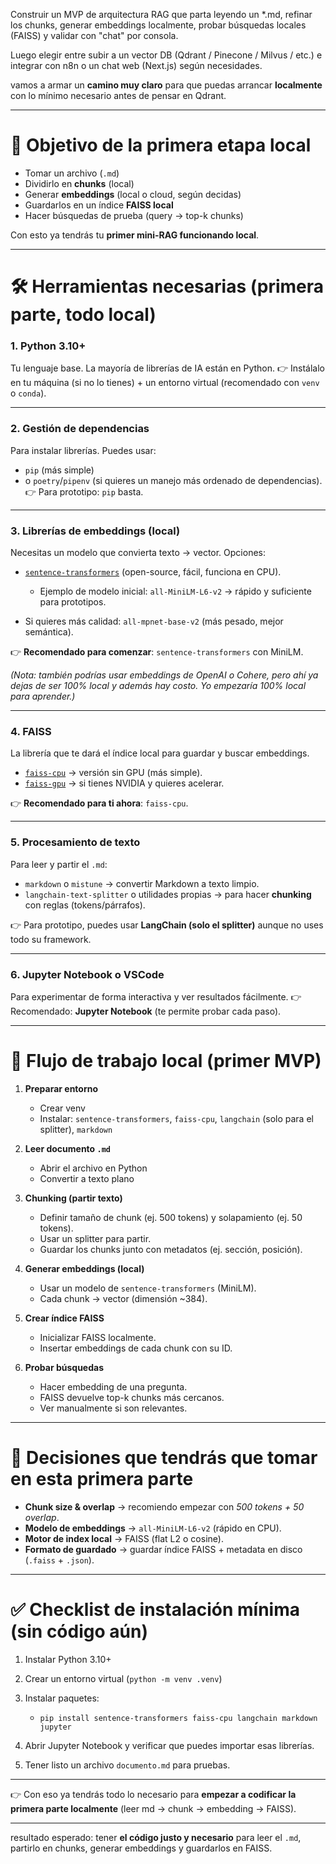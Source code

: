 Construir un MVP de arquitectura RAG que parta leyendo un *.md, refinar los chunks, generar embeddings localmente, probar búsquedas locales (FAISS) y validar con "chat" por consola. 

Luego elegir entre subir a un vector DB (Qdrant / Pinecone / Milvus / etc.) e integrar con n8n o un chat web (Next.js) según necesidades.

vamos a armar un **camino muy claro** para que puedas arrancar **localmente** con lo mínimo necesario antes de pensar en Qdrant. 

---

# 🔑 Objetivo de la primera etapa local

* Tomar un archivo (`.md`)
* Dividirlo en **chunks** (local)
* Generar **embeddings** (local o cloud, según decidas)
* Guardarlos en un índice **FAISS local**
* Hacer búsquedas de prueba (query → top-k chunks)

Con esto ya tendrás tu **primer mini-RAG funcionando local**.

---

# 🛠️ Herramientas necesarias (primera parte, todo local)

### 1. **Python 3.10+**

Tu lenguaje base. La mayoría de librerías de IA están en Python.
👉 Instálalo en tu máquina (si no lo tienes) + un entorno virtual (recomendado con `venv` o `conda`).

---

### 2. **Gestión de dependencias**

Para instalar librerías. Puedes usar:

* `pip` (más simple)
* o `poetry`/`pipenv` (si quieres un manejo más ordenado de dependencias).
  👉 Para prototipo: `pip` basta.

---

### 3. **Librerías de embeddings (local)**

Necesitas un modelo que convierta texto → vector. Opciones:

* [`sentence-transformers`](https://www.sbert.net/) (open-source, fácil, funciona en CPU).

  * Ejemplo de modelo inicial: `all-MiniLM-L6-v2` → rápido y suficiente para prototipos.
* Si quieres más calidad: `all-mpnet-base-v2` (más pesado, mejor semántica).

👉 **Recomendado para comenzar**: `sentence-transformers` con MiniLM.

*(Nota: también podrías usar embeddings de OpenAI o Cohere, pero ahí ya dejas de ser 100% local y además hay costo. Yo empezaría 100% local para aprender.)*

---

### 4. **FAISS**

La librería que te dará el índice local para guardar y buscar embeddings.

* [`faiss-cpu`](https://pypi.org/project/faiss-cpu/) → versión sin GPU (más simple).
* [`faiss-gpu`](https://pypi.org/project/faiss-gpu/) → si tienes NVIDIA y quieres acelerar.

👉 **Recomendado para ti ahora**: `faiss-cpu`.

---

### 5. **Procesamiento de texto**

Para leer y partir el `.md`:

* `markdown` o `mistune` → convertir Markdown a texto limpio.
* `langchain-text-splitter` o utilidades propias → para hacer **chunking** con reglas (tokens/párrafos).

👉 Para prototipo, puedes usar **LangChain (solo el splitter)** aunque no uses todo su framework.

---

### 6. **Jupyter Notebook o VSCode**

Para experimentar de forma interactiva y ver resultados fácilmente.
👉 Recomendado: **Jupyter Notebook** (te permite probar cada paso).

---

# 📂 Flujo de trabajo local (primer MVP)

1. **Preparar entorno**

   * Crear venv
   * Instalar: `sentence-transformers`, `faiss-cpu`, `langchain` (solo para el splitter), `markdown`

2. **Leer documento `.md`**

   * Abrir el archivo en Python
   * Convertir a texto plano

3. **Chunking (partir texto)**

   * Definir tamaño de chunk (ej. 500 tokens) y solapamiento (ej. 50 tokens).
   * Usar un splitter para partir.
   * Guardar los chunks junto con metadatos (ej. sección, posición).

4. **Generar embeddings (local)**

   * Usar un modelo de `sentence-transformers` (MiniLM).
   * Cada chunk → vector (dimensión \~384).

5. **Crear índice FAISS**

   * Inicializar FAISS localmente.
   * Insertar embeddings de cada chunk con su ID.

6. **Probar búsquedas**

   * Hacer embedding de una pregunta.
   * FAISS devuelve top-k chunks más cercanos.
   * Ver manualmente si son relevantes.

---

# 🧭 Decisiones que tendrás que tomar en esta primera parte

* **Chunk size & overlap** → recomiendo empezar con *500 tokens + 50 overlap*.
* **Modelo de embeddings** → `all-MiniLM-L6-v2` (rápido en CPU).
* **Motor de index local** → FAISS (flat L2 o cosine).
* **Formato de guardado** → guardar índice FAISS + metadata en disco (`.faiss` + `.json`).

---

# ✅ Checklist de instalación mínima (sin código aún)

1. Instalar Python 3.10+
2. Crear un entorno virtual (`python -m venv .venv`)
3. Instalar paquetes:

   * `pip install sentence-transformers faiss-cpu langchain markdown jupyter`
4. Abrir Jupyter Notebook y verificar que puedes importar esas librerías.
5. Tener listo un archivo `documento.md` para pruebas.

---

👉 Con eso ya tendrás todo lo necesario para **empezar a codificar la primera parte localmente** (leer md → chunk → embedding → FAISS).

---

resultado esperado: tener **el código justo y necesario** para leer el `.md`, partirlo en chunks, generar embeddings y guardarlos en FAISS.
